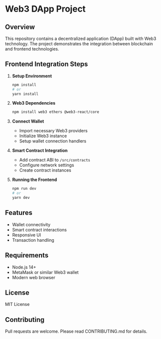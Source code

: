 # Web3 DApp Project

## Overview
This repository contains a decentralized application (DApp) built with Web3 technology. The project demonstrates the integration between blockchain and frontend technologies.

## Frontend Integration Steps

1. **Setup Environment**
    ```bash
    npm install
    # or
    yarn install
    ```

2. **Web3 Dependencies**
    ```bash
    npm install web3 ethers @web3-react/core
    ```

3. **Connect Wallet**
    - Import necessary Web3 providers
    - Initialize Web3 instance
    - Setup wallet connection handlers

4. **Smart Contract Integration**
    - Add contract ABI to `/src/contracts`
    - Configure network settings
    - Create contract instances

5. **Running the Frontend**
    ```bash
    npm run dev
    # or
    yarn dev
    ```

## Features
- Wallet connectivity
- Smart contract interactions
- Responsive UI
- Transaction handling

## Requirements
- Node.js 14+
- MetaMask or similar Web3 wallet
- Modern web browser

## License
MIT License

## Contributing
Pull requests are welcome. Please read CONTRIBUTING.md for details.